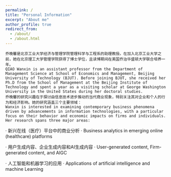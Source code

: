 ```yaml
---
permalink: /
title: "Personal Information"
excerpt: "About me"
author_profile: true
redirect_from: 
  - /about/
  - /about.html
---
```


    乔晚馨是北京工业大学经济与管理学院管理科学与工程系的助理教授。在加入北京工业大学之前，她在北京理工大学管理学院获得了博士学位，且读博期间在美国乔治华盛顿大学联合培养一年。
    QIAO Wanxin is an assistant professor from the Department of Management Science at School of Economics and Management, Beijing University of Technology (BJUT). Before joining BJUT, she received her Ph.D from the School of Management at the Beijing Institute of Technology and spent a year as a visiting scholar at George Washington University in the United States during her doctoral studies.
    乔晚馨的研究兴趣在于探讨由信息技术进步推动的当代商业现象，特别关注其对企业和个人的行为和经济影响。她的研究涵盖三个主要领域：
    Wanxin is interested in examining contemporary business phenomena driven by advancements in information technologies, with a particular focus on their behavior and economic impacts on firms and individuals. Her research spans three major areas:
 
 · 新兴在线（医疗）平台中的商业分析
 · Business analytics in emerging online (healthcare) platforms

 · 用户生成内容、企业生成内容和AI生成内容
 · User-generated content, Firm-generated content, and AIGC
 
 · 人工智能和机器学习的应用
 · Applications of artificial intelligence and machine Learning
